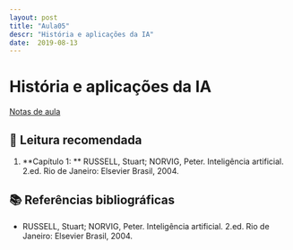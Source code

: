 ```yaml
---
layout: post
title: "Aula05"
descr: "História e aplicações da IA"
date:  2019-08-13
---
```


# História e aplicações da IA

[Notas de aula](https://github.com/chaua/inteligencia-artificial/tree/master/Aulas)

## 📖 Leitura recomendada

1. **Capítulo 1: ** RUSSELL, Stuart; NORVIG, Peter. Inteligência artificial. 2.ed. Rio de Janeiro: Elsevier Brasil, 2004.

## 📚 Referências bibliográficas

- RUSSELL, Stuart; NORVIG, Peter. Inteligência artificial. 2.ed. Rio de Janeiro: Elsevier Brasil, 2004.
